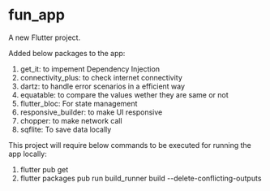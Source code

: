 # fun_app

A new Flutter project.

Added below packages to the app:

1. get_it: to impement Dependency Injection
2. connectivity_plus: to check internet connectivity
3. dartz: to handle error scenarios in a efficient way
4. equatable: to compare the values wether they are same or not
5. flutter_bloc: For state management
6. responsive_builder: to make UI responsive
7. chopper: to make network call
8. sqflite: To save data locally

This project will require below commands to be executed for running the app locally:

1. flutter pub get
2. flutter packages pub run build_runner build  --delete-conflicting-outputs
